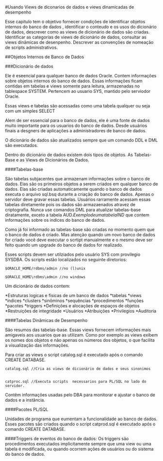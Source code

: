 #Usando Views de diconarios de dados e views dinamicadas de desempenho

Esse capitulo tem o objetivo fornecer condições de identificar objetos internos do banco de dados , identificar o conteudo e os usos do dicionário de dados, descrever como as views de dicionário de dados são criadas. Identificar as categorias de views de dicionário de dados, consultar as views dinâmicas de desenpenho. Descrever as convenções de nomeação de scripts administrativos.

##Objetos Internos de Banco de Dados

###Dicionário de dados

Ele é eseencial para qualquer banco de dados Oracle. Contem informações sobre objetos internos do banco de dados. Essas informações ficam contidas em tabelas e views somente para leitura, armazenadas no tablespace SYSTEM. Pertencem ao usuario SYS, mantido pelo serviodor Oracle.

Essas views e tabelas são acessadas como uma tabela qualquer ou seja com um simples SELECT

Alem de ser essencial para o banco de dados, ele é uma fonte de dados muito importante para os usuarios do banco de dados. Desde usuários finais a desgners de aplicações a administradores de banco de dados.

O dicionário de dados são atualizados sempre que um comando DDL e DML são executados.

Dentro do dicionário de dados existem dois tipos de objetos. As Tabelas-Base e as Views de Dicionários de Dados.

####Tabelas-base

São tabelas subjacentes que armazenam informações sobre o banco de dados. Elas são os primeiros objetos a serem criados em qualquer banco de dados. Elas são criadas automaticamente quando o banco de dados executa o arquivo sql.bsq durante a criação do banco de dados. Apenas o servidor deve gravar essas tabelas. Usuários rarramente acessam essas tabelas diretamente pois os dados são armazaenados atravez de criptografia. Nunca use comandos DML para atualizar tabelas-base diratamente, exceto a tabela AUD$. Exemplo de uma tabela  IND$ que contem informações sobre os indices do banco de dados. 

Como já foi informado as tabelas-base são criadas no momento quem que o banco de dados é criado. Mas atenção quando um novo banco de dados for criado você deve executar o scrtipt manualmente e o mesmo deve ser feito quando um upgrade do banco de dados for realizado.

Esses scripts devem ser utilziados pelo usuário SYS com provilegio SYSDBA. Os scripts estão localizados no seguinte diretorios:

	$ORACLE_HOME/rdbms/admin //no (l)unix 

	$ORACLE_HOME\rdbms\admin //no windows


Um dicionário de dados contem:

*Estruturas logicas e fisicas de um banco de dados
	*tabelas
	*views
	*índices
	*clusters
	*sinôminos
	*sequências
	*procedimentos
	*funções
	*pacotes
	*triggers
*Definições e alocações de espaços de objetos
*Restruições de integridade
*Usuários
*Atribuições
*Privilegios
*Auditoria


####Tabelas Dinâmicas de Desempenho

São resumos das tabelas-base. Essas views fornecem informações mais amigaveis aos usuarios que as utilizam. Como por exemplo as views exibem os nomes dos objetos e não apenas os números  dos objetos, o que facilita a visualização das informações.

Para criar as views o script catalog.sql é executado após o comando CREATE DATABASE.

	catalog.sql //Cria as views de dicionário de dados e seus sinonimos


	catproc.sql //Executa scripts  necessarios para PL/SQL no lado do servidor.		



Contêm informações usadas pelo DBA para monitorar  e ajustar o banco de dados e a instância.

####Pacotes PL/SQL

Unidades de programa que eumentam a funcionalidade ao banco de dados. Esses pacotes são criados quando o script catprod.sql é executado após o comando CREATE DATABASE.

####Triggers de eventos do banco de dados: Os triggers são procedimentos executados implicitamente sempre que uma view ou uma tabela é modificada, ou quando ocorrem ações de usuários ou do sistema do banco de dados.